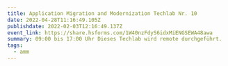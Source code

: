 ```yaml
---
title: Application Migration and Modernization Techlab Nr. 10
date: 2022-04-28T11:16:49.105Z
publishdate: 2022-02-03T12:16:49.137Z
event_link: https://share.hsforms.com/1W40nzFdyS6idxMiENGSEWA48awa
summary: 09:00 bis 17:00 Uhr Dieses Techlab wird remote durchgeführt.
tags:
  - amm
---
```

